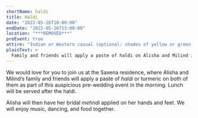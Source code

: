 ```yaml
---
shortName: haldi
title: Haldi
date: "2022-05-26T10:00:00"
endDate: "2022-05-26T13:00:00"
location: "***REMOVED***"
preEvent: true
attire: "Indian or Western casual (optional: shades of yellow or green)"
plainText: >
  Family and friends will apply a paste of haldi on Alisha and Milind in the morning. Lunch will be served after the haldi, followed by Alisha's bridal mehndi. We will serve dinner in the evening.
---
```


We would love for you to join us at the Saxena residence, where Alisha and Milind&rsquo;s family and friends will apply a paste of _haldi_ or turmeric on both of them as part of this auspicious pre-wedding event in the morning. Lunch will be served after the haldi.

Alisha will then have her bridal _mehndi_ applied on her hands and feet. We will enjoy music, dancing, and food together.
